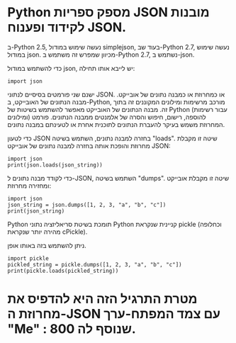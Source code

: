 # Python מספק ספריות JSON מובנות לקידוד ופענוח JSON.

ב-Python 2.5, נעשה שימוש במודול simplejson, בעוד שב-Python 2.7, נעשה שימוש במודול json. מכיוון שמפרש זה משתמש ב-Python 2.7, נשתמש ב-json.

כדי להשתמש במודול json, יש לייבא אותו תחילה:

    import json

ישנם שני פורמטים בסיסיים לנתוני JSON. או כמחרוזת או כמבנה נתונים של אובייקט. מבנה הנתונים של האובייקט, ב-Python, מורכב מרשימות ומילונים המקוננים זה בתוך זה. מבנה הנתונים של האובייקט מאפשר להשתמש בשיטות של Python (עבור רשימות ומילונים) להוספה, רישום, חיפוש והסרה של אלמנטים ממבנה הנתונים. פורמט המחרוזת משמש בעיקר להעברת הנתונים לתוכנית אחרת או לטעינתם במבנה נתונים.

כדי לטעון JSON בחזרה למבנה נתונים, השתמש בשיטה "loads". שיטה זו מקבלת מחרוזת והופכת אותה בחזרה למבנה נתונים של אובייקט JSON:

    import json 
    print(json.loads(json_string))

כדי לקודד מבנה נתונים ל-JSON, השתמש בשיטה "dumps". שיטה זו מקבלת אובייקט ומחזירה מחרוזת:

    import json
    json_string = json.dumps([1, 2, 3, "a", "b", "c"])
    print(json_string)

Python תומכת בשיטת סריאליזציה נתוני Python קניינית שנקראת pickle (וכחלופה מהירה יותר שנקראת cPickle).

ניתן להשתמש בזה באותו אופן.

    import pickle
    pickled_string = pickle.dumps([1, 2, 3, "a", "b", "c"])
    print(pickle.loads(pickled_string))

# מטרת התרגיל הזה היא להדפיס את מחרוזת ה-JSON עם צמד המפתח-ערך "Me" : 800 שנוסף לה.